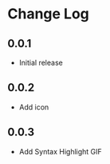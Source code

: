 # Change Log

## 0.0.1

- Initial release

## 0.0.2

- Add icon

## 0.0.3

- Add Syntax Highlight GIF
